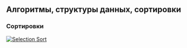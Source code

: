 ## Алгоритмы, структуры данных, сортировки

### Сортировки

<div>
    <a href="https://github.com/R1ON/algorithm/blob/main/sort/selectionSort.js" target="_blank">
     <img src="https://img.shields.io/badge/Selection%20Sort-7aad0c" alt="Selection Sort"/>
    </a>
</div>